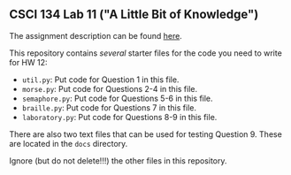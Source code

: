 CSCI 134 Lab 11 ("A Little Bit of Knowledge")
---------------------------------------------

The assignment description can be found 
[here](https://docs.google.com/document/d/1q5M2G49DBuG0Rat-8zM1fEDdXDmRFZTX8ylfDRWGGOE/edit?usp=sharing).

This repository contains *several* starter files for the code
you need to write for HW 12:
- `util.py`: Put code for Question 1 in this file.
- `morse.py`: Put code for Questions 2-4 in this file.
- `semaphore.py`: Put code for Questions 5-6 in this file.
- `braille.py`: Put code for Questions 7 in this file.
- `laboratory.py`: Put code for Questions 8-9 in this file.

There are also two text files that can be used
for testing Question 9. These are located in the `docs`
directory.

Ignore (but do not delete!!!) the other files in this repository.